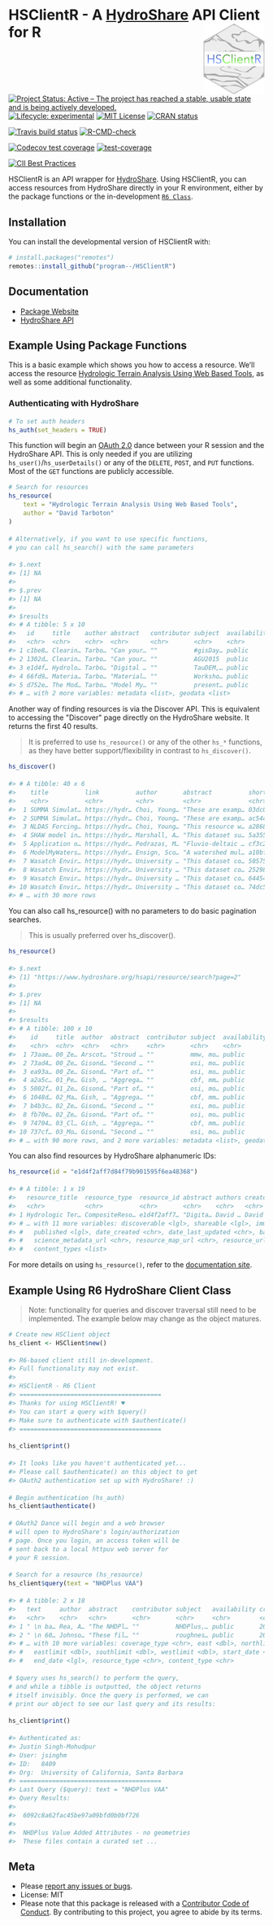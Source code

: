 
<!-- README.md is generated from README.Rmd. Please edit that file -->

# HSClientR - A [HydroShare](https://www.hydroshare.org) API Client for R <a href='https://github.com/program--/HSClientR'><img src='man/figures/logo.png' align="right" height="139" /></a>

<!-- badges: start -->

[![Project Status: Active – The project has reached a stable, usable state and is being actively developed.](https://www.repostatus.org/badges/latest/active.svg)](https://www.repostatus.org/#active)
[![Lifecycle: experimental](https://img.shields.io/badge/lifecycle-maturing-blue.svg)](https://www.tidyverse.org/lifecycle/#maturing)
[![MIT License](https://img.shields.io/badge/license-MIT-blue.svg)](https://opensource.org/licenses/MIT)
[![CRAN status](https://www.r-pkg.org/badges/version/HSClientR)](https://CRAN.R-project.org/package=HSClientR)

[![Travis build status](https://travis-ci.com/program--/HSClientR.svg?branch=master)](https://travis-ci.com/program--/HSClientR)
[![R-CMD-check](https://github.com/program--/HSClientR/workflows/R-CMD-check/badge.svg)](https://github.com/program--/HSClientR/actions)

[![Codecov test coverage](https://codecov.io/gh/program--/HSClientR/branch/master/graph/badge.svg)](https://codecov.io/gh/program--/HSClientR)
[![test-coverage](https://github.com/program--/HSClientR/workflows/test-coverage/badge.svg)](https://github.com/program--/HSClientR/actions)

[![CII Best Practices](https://bestpractices.coreinfrastructure.org/projects/4773/badge)](https://bestpractices.coreinfrastructure.org/projects/4773)

<!-- badges: end -->

HSClientR is an API wrapper for
[HydroShare](https://www.hydroshare.org). Using HSClientR, you can
access resources from HydroShare directly in your R environment, either
by the package functions or the in-development
[`R6 Class`](https://r6.r-lib.org/reference/R6Class.html).

## Installation

You can install the developmental version of HSClientR with:

``` r
# install.packages("remotes")
remotes::install_github("program--/HSClientR")
```

## Documentation

- [Package Website](https://hsclientr.justinsingh.me)
- [HydroShare API](https://www.hydroshare.org/hsapi/)

## Example Using Package Functions

This is a basic example which shows you how to access a resource. We’ll
access the resource [Hydrologic Terrain Analysis Using Web Based
Tools](https://www.hydroshare.org/resource/e1d4f2aff7d84f79b901595f6ea48368/),
as well as some additional functionality.

### Authenticating with HydroShare

``` r
# To set auth headers
hs_auth(set_headers = TRUE)
```

This function will begin an [OAuth 2.0](https://oauth.net/2/) dance between your R session and the
HydroShare API. This is only needed if you are utilizing `hs_user()`/`hs_userDetails()` or any of the
`DELETE`, `POST`, and `PUT` functions. Most of the `GET` functions are publicly accessible.

``` r
# Search for resources
hs_resource(
    text = "Hydrologic Terrain Analysis Using Web Based Tools",
    author = "David Tarboton"
)

# Alternatively, if you want to use specific functions,
# you can call hs_search() with the same parameters

#> $.next
#> [1] NA
#> 
#> $.prev
#> [1] NA
#> 
#> $results
#> # A tibble: 5 x 10
#>   id     title    author abstract   contributor subject  availability content_type
#>   <chr>  <chr>    <chr>  <chr>      <chr>       <chr>    <chr>        <chr>       
#> 1 c1be8… Clearin… Tarbo… "Can your… ""          #gisDay… public       Composite, …
#> 2 1302d… Clearin… Tarbo… "Can your… ""          AGU2015  public       Composite, …
#> 3 e1d4f… Hydrolo… Tarbo… "Digital … ""          TauDEM,… public       Presentatio…
#> 4 66fd9… Materia… Tarbo… "Material… ""          Worksho… public       Presentatio…
#> 5 d752e… The Mod… Tarbo… "Model My… ""          present… public       Presentatio…
#> # … with 2 more variables: metadata <list>, geodata <list>
```

Another way of finding resources is via the Discover API.
This is equivalent to accessing the "Discover" page directly
on the HydroShare website. It returns the first 40 results.

> It is preferred to use `hs_resource()` or any of the other `hs_*` functions,
> as they have better support/flexibility in contrast to `hs_discover()`.

``` r
hs_discover()

#> # A tibble: 40 x 6
#>    title          link          author       abstract          short_id   metadata
#>    <chr>          <chr>         <chr>        <chr>             <chr>      <list>  
#>  1 SUMMA Simulat… https://hydr… Choi, Young… "These are examp… 03dc01d36… <tibble…
#>  2 SUMMA Simulat… https://hydr… Choi, Young… "These are examp… ac54c8046… <tibble…
#>  3 NLDAS Forcing… https://hydr… Choi, Young… "This resource w… a28685d2d… <tibble…
#>  4 SHAW model in… https://hydr… Marshall, A… "This dataset su… 5a355d673… <tibble…
#>  5 Application o… https://hydr… Pedrazas, M… "Fluvio-deltaic … cf3c26339… <tibble…
#>  6 ModelMyWaters… https://hydr… Ensign, Sco… "A watershed mul… a10bfc16d… <tibble…
#>  7 Wasatch Envir… https://hydr… University … "This dataset co… 5057577e8… <tibble…
#>  8 Wasatch Envir… https://hydr… University … "This dataset co… 252980b3b… <tibble…
#>  9 Wasatch Envir… https://hydr… University … "This dataset co… 6445418c7… <tibble…
#> 10 Wasatch Envir… https://hydr… University … "This dataset co… 74dc57ed7… <tibble…
#> # … with 30 more rows
```

You can also call hs_resource() with no parameters to do basic pagination searches.

> This is usually preferred over hs_discover().

``` r
hs_resource()

#> $.next
#> [1] "https://www.hydroshare.org/hsapi/resource/search?page=2"
#> 
#> $.prev
#> [1] NA
#> 
#> $results
#> # A tibble: 100 x 10
#>    id     title  author  abstract  contributor subject  availability content_type 
#>    <chr>  <chr>  <chr>   <chr>     <chr>       <chr>    <chr>        <chr>        
#>  1 73aae… 00_Ze… Arscot… "Stroud … ""          mmw, mo… public       Geographic F…
#>  2 73ad4… 00_Ze… Gisond… "Second … ""          osi, mo… public       Geographic F…
#>  3 ea93a… 00_Ze… Gisond… "Part of… ""          osi, mo… public       Geographic F…
#>  4 a2a5c… 01_Pe… Gish, … "Aggrega… ""          cbf, mm… public       Geographic F…
#>  5 5002f… 01_Ze… Gisond… "Part of… ""          osi, mo… public       Geographic F…
#>  6 1048d… 02_Ma… Gish, … "Aggrega… ""          cbf, mm… public       Geographic F…
#>  7 b4b3c… 02_Ze… Gisond… "Second … ""          osi, mo… public       Geographic F…
#>  8 fb70e… 02_Ze… Gisond… "Part of… ""          osi, mo… public       Geographic F…
#>  9 74704… 03_Cl… Gish, … "Aggrega… ""          cbf, mm… public       Geographic F…
#> 10 737cf… 03_Mo… Gisond… "Second … ""          osi, mo… public       Geographic F…
#> # … with 90 more rows, and 2 more variables: metadata <list>, geodata <list>
```

You can also find resources by HydroShare alphanumeric IDs:

``` r
hs_resource(id = "e1d4f2aff7d84f79b901595f6ea48368")

#> # A tibble: 1 x 19
#>   resource_title  resource_type  resource_id abstract authors creator doi   public
#>   <chr>           <chr>          <chr>       <chr>    <chr>   <chr>   <lgl> <lgl> 
#> 1 Hydrologic Ter… CompositeReso… e1d4f2aff7… "Digita… David … David … NA    TRUE  
#> # … with 11 more variables: discoverable <lgl>, shareable <lgl>, immutable <lgl>,
#> #   published <lgl>, date_created <chr>, date_last_updated <chr>, bag_url <chr>,
#> #   science_metadata_url <chr>, resource_map_url <chr>, resource_url <chr>,
#> #   content_types <list>
```

For more details on using `hs_resource()`, refer to the
[documentation site](https://hsclientr.justinsingh.me/reference/hs_resource.html).

## Example Using R6 HydroShare Client Class

> Note: functionality for queries and discover traversal still need to
> be implemented. The example below may change as the object matures.

``` r
# Create new HSClient object
hs_client <- HSClient$new()

#> R6-based client still in-development.
#> Full functionality may not exist.
#> 
#> HSClientR - R6 Client
#> =======================================
#> Thanks for using HSClientR! ♥
#> You can start a query with $query()
#> Make sure to authenticate with $authenticate()
#> =======================================

hs_client$print()

#> It looks like you haven't authenticated yet...
#> Please call $authenticate() on this object to get
#> OAuth2 authentication set up with HydroShare! :)

# Begin authentication (hs_auth)
hs_client$authenticate()

# OAuth2 Dance will begin and a web browser
# will open to HydroShare's login/authorization
# page. Once you login, an access token will be
# sent back to a local httpuv web server for
# your R session.

# Search for a resource (hs_resource)
hs_client$query(text = "NHDPlus VAA")

#> # A tibble: 2 x 18
#>   text     author  abstract    contributor subject   availability created modified
#>   <chr>    <chr>   <chr>       <chr>       <chr>     <chr>        <chr>   <chr>   
#> 1 " \n ba… Rea, A… "The NHDPl… ""          NHDPlus,… public       2019-0… 2019-08…
#> 2 " \n 60… Johnso… "These fil… ""          roughnes… public       2020-1… 2021-02…
#> # … with 10 more variables: coverage_type <chr>, east <dbl>, northlimit <dbl>,
#> #   eastlimit <dbl>, southlimit <dbl>, westlimit <dbl>, start_date <lgl>,
#> #   end_date <lgl>, resource_type <chr>, content_type <chr>

# $query uses hs_search() to perform the query,
# and while a tibble is outputted, the object returns
# itself invisibly. Once the query is performed, we can
# print our object to see our last query and its results:

hs_client$print()

#> Authenticated as:
#> Justin Singh-Mohudpur
#> User: jsinghm
#> ID:   8409
#> Org:  University of California, Santa Barbara
#> =======================================
#> Last Query ($query): text = "NHDPlus VAA"
#> Query Results:
#>  
#>  6092c8a62fac45be97a09bfd0b0bf726  
#>  
#>  NHDPlus Value Added Attributes - no geometries  
#>  These files contain a curated set ...
```

## Meta

* Please [report any issues or bugs](https://github.com/program--/HSClientR/issues).
* License: MIT
* Please note that this package is released with a [Contributor Code of Conduct](https://hsclientr.justinsingh.me/code_of_conduct). By contributing to this project, you agree to abide by its terms.